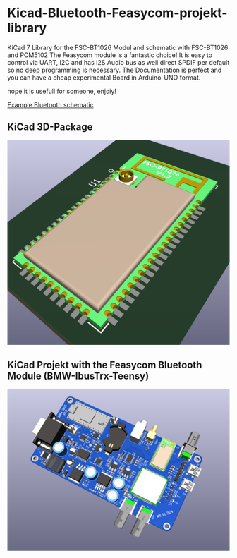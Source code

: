 # Kicad-Bluetooth-Feasycom-projekt-library
KiCad 7 Library for the FSC-BT1026 Modul and schematic with FSC-BT1026 and PCM5102
The Feasycom module is a fantastic choice! It is easy to control via UART, I2C and has I2S Audio bus as well direct SPDIF per default so no deep programming is necessary. The Documentation is perfect and you can have a cheap experimental Board in Arduino-UNO format.

hope it is usefull for someone, 
enjoiy!


[Example Bluetooth schematic](https://github.com/dremeier/Kicad-Bluetooth-Feasycom-projekt-library/blob/main/Bluetooth_FSC-BT1026x_project/Documents/Bluetooth_PCM5102_Circuit.pdf)
<object data="https://github.com/dremeier/Kicad-Bluetooth-Feasycom-projekt-library/blob/main/Bluetooth_FSC-BT1026x_project/Documents/Bluetooth_PCM5102_Circuit.pdf" type="application/pdf" width="100%">
</object>

## KiCad 3D-Package
![Alt text](https://github.com/dremeier/Kicad-Bluetooth-Feasycom-projekt-library/blob/main/KiCad_lib/KiCad_PCB_FSC-BT1026x.png)

## KiCad Projekt with the Feasycom Bluetooth Module (BMW-IbusTrx-Teensy)
![Alt text](https://github.com/dremeier/BMW-IbusTrx-Teensy-4.1/blob/main/Pics/Screenshot%202023-12-14%20091955.png)

